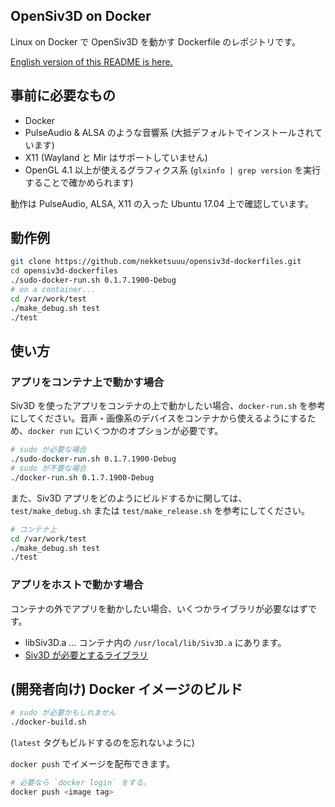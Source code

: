 ## OpenSiv3D on Docker

Linux on Docker で OpenSiv3D を動かす Dockerfile のレポジトリです。

[English version of this README is here.](https://github.com/nekketsuuu/opensiv3d-dockerfiles/blob/master/README.md)

## 事前に必要なもの

* Docker
* PulseAudio & ALSA のような音響系 (大抵デフォルトでインストールされています)
* X11 (Wayland と Mir はサポートしていません)
* OpenGL 4.1 以上が使えるグラフィクス系 (`glxinfo | grep version` を実行することで確かめられます)

動作は PulseAudio, ALSA, X11 の入った Ubuntu 17.04 上で確認しています。

## 動作例

```sh
git clone https://github.com/nekketsuuu/opensiv3d-dockerfiles.git
cd opensiv3d-dockerfiles
./sudo-docker-run.sh 0.1.7.1900-Debug
# on a container...
cd /var/work/test
./make_debug.sh test
./test
```

## 使い方

### アプリをコンテナ上で動かす場合

Siv3D を使ったアプリをコンテナの上で動かしたい場合、`docker-run.sh` を参考にしてください。音声・画像系のデバイスをコンテナから使えるようにするため、`docker run` にいくつかのオプションが必要です。

```sh
# sudo が必要な場合
./sudo-docker-run.sh 0.1.7.1900-Debug
# sudo が不要な場合
./docker-run.sh 0.1.7.1900-Debug
```

また、Siv3D アプリをどのようにビルドするかに関しては、`test/make_debug.sh` または `test/make_release.sh` を参考にしてください。

```sh
# コンテナ上
cd /var/work/test
./make_debug.sh test
./test
```

### アプリをホストで動かす場合

コンテナの外でアプリを動かしたい場合、いくつかライブラリが必要なはずです。

* libSiv3D.a ... コンテナ内の `/usr/local/lib/Siv3D.a` にあります。
* [Siv3D が必要とするライブラリ](https://github.com/Siv3D/OpenSiv3D/tree/master/Linux)

## (開発者向け) Docker イメージのビルド

```sh
# sudo が必要かもしれません
./docker-build.sh
```

(`latest` タグもビルドするのを忘れないように)

`docker push` でイメージを配布できます。

```sh
# 必要なら `docker login` をする。
docker push <image tag>
```
